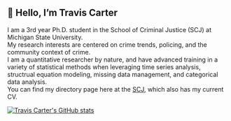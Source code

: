 ## 👋 Hello, I’m Travis Carter

I am a 3rd year Ph.D. student in the School of Criminal Justice (SCJ) at Michigan State University.  
My research interests are centered on crime trends, policing, and the community context of crime.  
I am a quantitative researcher by nature, and have advanced training in a variety of statistical methods when leveraging time series analysis, structrual equation modeling, missing data management, and categorical data analysis.  
You can find my directory page here at the [SCJ](https://cj.msu.edu/directory/carter-travis.html), which also has my current CV.



[![Travis Carter's GitHub stats](https://github-readme-stats.vercel.app/api?username=carte475)](https://github.com/anuraghazra/github-readme-stats)
<!---
carte475/carte475 is a ✨ special ✨ repository because its `README.md` (this file) appears on your GitHub profile.
You can click the Preview link to take a look at your changes.
--->
